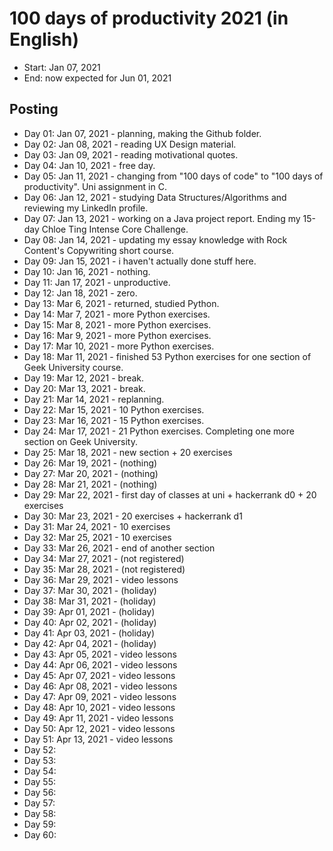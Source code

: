 # 100 days of productivity 2021 (in English)
- Start: Jan 07, 2021
- End: now expected for Jun 01, 2021

## Posting
- Day 01: Jan 07, 2021 - planning, making the Github folder.
- Day 02: Jan 08, 2021 - reading UX Design material.
- Day 03: Jan 09, 2021 - reading motivational quotes.
- Day 04: Jan 10, 2021 - free day.
- Day 05: Jan 11, 2021 - changing from "100 days of code" to "100 days of productivity". Uni assignment in C.
- Day 06: Jan 12, 2021 - studying Data Structures/Algorithms and reviewing my LinkedIn profile.
- Day 07: Jan 13, 2021 - working on a Java project report. Ending my 15-day Chloe Ting Intense Core Challenge.
- Day 08: Jan 14, 2021 - updating my essay knowledge with Rock Content's Copywriting short course.
- Day 09: Jan 15, 2021 - i haven't actually done stuff here.
- Day 10: Jan 16, 2021 - nothing.
- Day 11: Jan 17, 2021 - unproductive.
- Day 12: Jan 18, 2021 - zero.
- Day 13: Mar 6, 2021 - returned, studied Python.
- Day 14: Mar 7, 2021 - more Python exercises.
- Day 15: Mar 8, 2021 - more Python exercises.
- Day 16: Mar 9, 2021 - more Python exercises.
- Day 17: Mar 10, 2021 - more Python exercises.
- Day 18: Mar 11, 2021 - finished 53 Python exercises for one section of Geek University course.
- Day 19: Mar 12, 2021 - break.
- Day 20: Mar 13, 2021 - break.
- Day 21: Mar 14, 2021 - replanning.
- Day 22: Mar 15, 2021 - 10 Python exercises.
- Day 23: Mar 16, 2021 - 15 Python exercises.
- Day 24: Mar 17, 2021 - 21 Python exercises. Completing one more section on Geek University.
- Day 25: Mar 18, 2021 - new section + 20 exercises
- Day 26: Mar 19, 2021 - (nothing)
- Day 27: Mar 20, 2021 - (nothing)
- Day 28: Mar 21, 2021 - (nothing)
- Day 29: Mar 22, 2021 - first day of classes at uni + hackerrank d0 + 20 exercises
- Day 30: Mar 23, 2021 - 20 exercises + hackerrank d1
- Day 31: Mar 24, 2021 - 10 exercises
- Day 32: Mar 25, 2021 - 10 exercises
- Day 33: Mar 26, 2021 - end of another section
- Day 34: Mar 27, 2021 - (not registered)
- Day 35: Mar 28, 2021 - (not registered)
- Day 36: Mar 29, 2021 - video lessons
- Day 37: Mar 30, 2021 - (holiday)
- Day 38: Mar 31, 2021 - (holiday)
- Day 39: Apr 01, 2021 - (holiday)
- Day 40: Apr 02, 2021 - (holiday)
- Day 41: Apr 03, 2021 - (holiday)
- Day 42: Apr 04, 2021 - (holiday)
- Day 43: Apr 05, 2021 - video lessons
- Day 44: Apr 06, 2021 - video lessons
- Day 45: Apr 07, 2021 - video lessons
- Day 46: Apr 08, 2021 - video lessons
- Day 47: Apr 09, 2021 - video lessons
- Day 48: Apr 10, 2021 - video lessons
- Day 49: Apr 11, 2021 - video lessons
- Day 50: Apr 12, 2021 - video lessons
- Day 51: Apr 13, 2021 - video lessons
- Day 52:
- Day 53:
- Day 54:
- Day 55:
- Day 56:
- Day 57:
- Day 58:
- Day 59:
- Day 60: